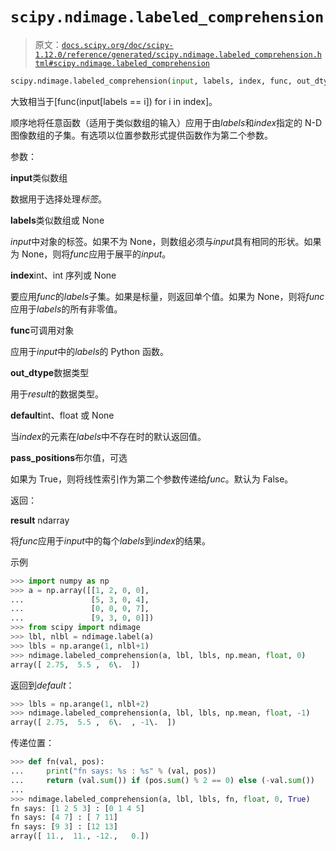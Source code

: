 # `scipy.ndimage.labeled_comprehension`

> 原文：[`docs.scipy.org/doc/scipy-1.12.0/reference/generated/scipy.ndimage.labeled_comprehension.html#scipy.ndimage.labeled_comprehension`](https://docs.scipy.org/doc/scipy-1.12.0/reference/generated/scipy.ndimage.labeled_comprehension.html#scipy.ndimage.labeled_comprehension)

```py
scipy.ndimage.labeled_comprehension(input, labels, index, func, out_dtype, default, pass_positions=False)
```

大致相当于[func(input[labels == i]) for i in index]。

顺序地将任意函数（适用于类似数组的输入）应用于由*labels*和*index*指定的 N-D 图像数组的子集。有选项以位置参数形式提供函数作为第二个参数。

参数：

**input**类似数组

数据用于选择处理*标签*。

**labels**类似数组或 None

*input*中对象的标签。如果不为 None，则数组必须与*input*具有相同的形状。如果为 None，则将*func*应用于展平的*input*。

**index**int、int 序列或 None

要应用*func*的*labels*子集。如果是标量，则返回单个值。如果为 None，则将*func*应用于*labels*的所有非零值。

**func**可调用对象

应用于*input*中的*labels*的 Python 函数。

**out_dtype**数据类型

用于*result*的数据类型。

**default**int、float 或 None

当*index*的元素在*labels*中不存在时的默认返回值。

**pass_positions**布尔值，可选

如果为 True，则将线性索引作为第二个参数传递给*func*。默认为 False。

返回：

**result** ndarray

将*func*应用于*input*中的每个*labels*到*index*的结果。

示例

```py
>>> import numpy as np
>>> a = np.array([[1, 2, 0, 0],
...               [5, 3, 0, 4],
...               [0, 0, 0, 7],
...               [9, 3, 0, 0]])
>>> from scipy import ndimage
>>> lbl, nlbl = ndimage.label(a)
>>> lbls = np.arange(1, nlbl+1)
>>> ndimage.labeled_comprehension(a, lbl, lbls, np.mean, float, 0)
array([ 2.75,  5.5 ,  6\.  ]) 
```

返回到*default*：

```py
>>> lbls = np.arange(1, nlbl+2)
>>> ndimage.labeled_comprehension(a, lbl, lbls, np.mean, float, -1)
array([ 2.75,  5.5 ,  6\.  , -1\.  ]) 
```

传递位置：

```py
>>> def fn(val, pos):
...     print("fn says: %s : %s" % (val, pos))
...     return (val.sum()) if (pos.sum() % 2 == 0) else (-val.sum())
...
>>> ndimage.labeled_comprehension(a, lbl, lbls, fn, float, 0, True)
fn says: [1 2 5 3] : [0 1 4 5]
fn says: [4 7] : [ 7 11]
fn says: [9 3] : [12 13]
array([ 11.,  11., -12.,   0.]) 
```

